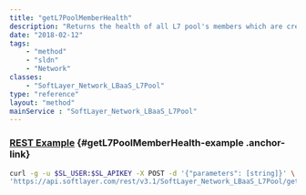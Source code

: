 ```yaml
---
title: "getL7PoolMemberHealth"
description: "Returns the health of all L7 pool's members which are created under load balancer. L7 members health status is available only after a L7 pool is associated with the L7 policy and that L7 policy has at least one L7 rule. "
date: "2018-02-12"
tags:
    - "method"
    - "sldn"
    - "Network"
classes:
    - "SoftLayer_Network_LBaaS_L7Pool"
type: "reference"
layout: "method"
mainService : "SoftLayer_Network_LBaaS_L7Pool"
---
```


### [REST Example](#getL7PoolMemberHealth-example) <a href="/article/rest/"><i class="fas fa-question"></i></a> {#getL7PoolMemberHealth-example .anchor-link} 
```bash
curl -g -u $SL_USER:$SL_APIKEY -X POST -d '{"parameters": [string]}' \
'https://api.softlayer.com/rest/v3.1/SoftLayer_Network_LBaaS_L7Pool/getL7PoolMemberHealth'
```
